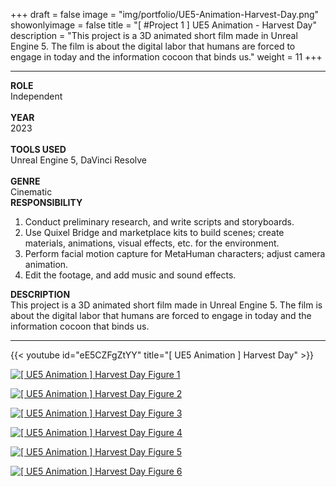 +++
draft = false
image = "img/portfolio/UE5-Animation-Harvest-Day.png"
showonlyimage = false
title = "[ #Project 1 ] UE5 Animation - Harvest Day"
description = "This project is a 3D animated short film made in Unreal Engine 5. The film is about the digital labor that humans are forced to engage in today and the information cocoon that binds us."
weight = 11
+++

---

<div class="table">
  <div class="row">
    <div class="cell border-right col-1">
        <strong>ROLE</strong><br>
        Independent<br><br>
        <strong>YEAR</strong><br>
        2023<br><br>
        <strong>TOOLS USED</strong><br>
        Unreal Engine 5, DaVinci Resolve<br><br>
        <strong>GENRE</strong><br>
        Cinematic
    </div>
    <div class="cell border-right col-2">
        <strong>RESPONSIBILITY</strong>
        <ol>
            <li>
                Conduct preliminary research, and write scripts and storyboards.
            </li>
            <li>
                Use Quixel Bridge and marketplace kits to build scenes; create materials, animations, visual effects, etc. for the environment.
            </li>
            <li>
                Perform facial motion capture for MetaHuman characters; adjust camera animation.
            </li>
            <li>
                Edit the footage, and add music and sound effects.
            </li>
        </ol>
    </div>
    <div class="cell col-3">
        <strong>DESCRIPTION</strong><br>
        This project is a 3D animated short film made in Unreal Engine 5. The film is about the digital labor that humans are forced to engage in today and the information cocoon that binds us.
    </div>
  </div>
</div>

---

{{< youtube id="eE5CZFgZtYY" title="[ UE5 Animation ] Harvest Day" >}}
<br>

[![\[ UE5 Animation \] Harvest Day Figure 1][1]][1]

[![\[ UE5 Animation \] Harvest Day Figure 2][2]][2]

[![\[ UE5 Animation \] Harvest Day Figure 3][3]][3]

[![\[ UE5 Animation \] Harvest Day Figure 4][4]][4]

[![\[ UE5 Animation \] Harvest Day Figure 5][5]][5]

[![\[ UE5 Animation \] Harvest Day Figure 6][6]][6]

[1]: /img/portfolio/UE5-Animation-Harvest-Day-1.jpg
[2]: /img/portfolio/UE5-Animation-Harvest-Day-2.jpg
[3]: /img/portfolio/UE5-Animation-Harvest-Day-3.jpg
[4]: /img/portfolio/UE5-Animation-Harvest-Day-4.jpg
[5]: /img/portfolio/UE5-Animation-Harvest-Day-5.jpg
[6]: /img/portfolio/UE5-Animation-Harvest-Day-6.jpg
